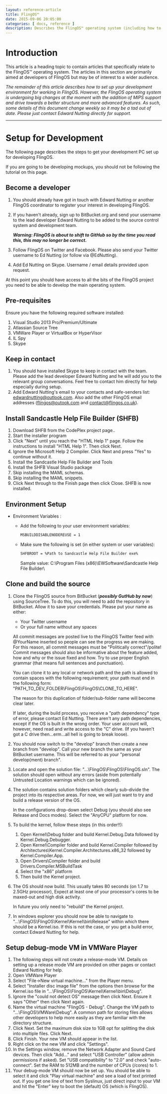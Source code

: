 ```yaml
---
layout: reference-article
title: FlingOS™
date: 2015-09-06 20:05:00
categories: [ docs, reference ]
description: Describes the FlingOS™ operating system (including how to get set up for development of FlingOS).
---
```


# Introduction

This article is a heading topic to contain articles that specifically relate to the FlingOS™ operating system. The articles in this section are primarily aimed at developers of FlingOS but may be of interest to a wider audience.

*The remainder of this article describes how to set up your development environment for working in FlingOS. However, the FlingOS operating system is undergoing big changes at the moment with the addition of MIPS support and drive towards a better structure and more advanced features. As such, some details of this document change weekly so it may be a tad out of date. Please just contact Edward Nutting directly for support.*

---

# Setup for Development

The following page describes the steps to get your development PC set up for developing FlingOS.

If you are going to be developing mockups, you should not be following the tutorial on this page.

## Become a developer

1. You should already have got in touch with Edward Nutting or another FlingOS coordinator to register your interest in developing FlingOS.
2. If you haven't already, sign up to BitBucket.org and send your username to the lead developer Edward Nutting to be added to the source control system and development team.
  
    ***Warning: FlingOS is about to shift to GitHub so by the time you read this, this may no longer be correct.***
3. Follow FlingOS on Twitter and Facebook. Please also send your Twitter username to Ed Nutting (or follow via @EdNutting).
4. Add Ed Nutting on Skype. Username / email details provided upon request.

At this point you should have access to all the bits of the FlingOS project you need to be able to develop the main operating system.

## Pre-requisites
Ensure you have the following required software installed:

1. Visual Studio 2013 Pro/Premium/Ultimate
2. Atlassian Source Tree
3. VMWare Player or VirtualBox or HyperVisor
4. IL Spy
5. Skype

## Keep in contact

1. You should have installed Skype to keep in contact with the team. Please add the lead developer Edward Nutting and he will add you to the relevant group conversations. Feel free to contact him directly for help especially during setup.
2. Add Edward Nutting's email to your contacts and safe-senders list: edwardnutting@outlook.com. Also add the other FlingOS email addresses (flingos@outook.com and contact@flingos.co.uk).

## Install Sandcastle Help File Builder (SHFB)

1. Download SHFB from the CodePlex project page..
2. Start the installer program
3. Click "Next" until you reach the "HTML Help 1" page. Follow the instructions to install "HTML Help 1". Then click Next.
4. Ignore the Microsoft Help 2 Compiler. Click Next and press "Yes" to continue without it.
5. Install the Sandcastle Help File Builder and Tools
6. Install the SHFB Visual Studio package
7. Skip installing the MAML schemas.
8. Skip installing the MAML snippets.
9. Click Next through to the Finish page then click Close. SHFB is now installed.

## Environment Setup

- Environment Variables :
    - Add the following to your user environment variables:
      
      ``` bash
      MSBUILDDISABLENODEREUSE = 1
      ```
      
    - Make sure the following is set (in either system or user variables):
      
      ``` bash
      SHFBROOT = %Path to Sandcastle Help File Builder exe%
      ```
      
      Sample value: C:\Program Files (x86)\EWSoftware\Sandcastle Help File Builder\

## Clone and build the source

1. Clone the FlingOS source from BitBucket (***possibly GutHub by now***) using SourceTree. To do this, you will need to add the repository in BitBucket. Allow it to save your credentials. Please put your name as either:
    
    - Your Twitter username
    - Or your full name without any spaces
    
    All commit messages are posted live to the FlingOS Twitter feed with @YourName inserted so people can see the progress we are making. For this reason, all commit messages must be "Politically correct"/polite! Commit messages should also be informative about the feature added, how and why or the issue fixed and how. Try to use proper English grammar (that means full sentences and punctuation).
    
    You can clone it to any local or network path and the path is allowed to contain spaces with the following requirement; your path must end in the following form: "PATH_TO_DEV_FOLDER\FlingOS\FlingOS\CLONE_TO_HERE".
    
    The reason for this duplication of folder/sub-folder name will become clear later.
    
    If later, during the build process, you receive a "path dependency" type of error, please contact Ed Nutting. There aren't any path dependencies, except if the OS is built in the wrong order. Your user account will, however, need read and write access to the "C" drive. (If you haven't got a C drive then...erm...all hell is going to break loose).
2. You should now switch to the "develop" branch then create a new branch from "develop". Call your new branch the same as your BitBucket username. This will be referred to as your "personal develop(ment) branch".
3. Locate and open the solution file: "...\FlingOS\FlingOS\FlingOS.sln". The solution should open without any errors (aside from potentially Untrusted Location warnings which can be ignored).
4. The solution contains solution folders which clearly sub-divide the project into its respective areas. For now, we will just want to try and build a release version of the OS.
  
    In the configurations drop-down select Debug (you should also see Release and Docs modes). Select the "AnyCPU" platform for now. 
5. To build the kernel, follow these steps (in this order!!):

    1. Open Kernel\Debug folder and build Kernel.Debug.Data followed by Kernel.Debug.Debugger.
    2. Open Kernel\Compiler folder and build Kernel.Compiler followed by Architectures\Kernel.Compiler.Architectures.x86_32 followed by Kernel.Compiler.App.
    3. Open Drivers\Compiler folder and build Drivers.Compiler.MSBuildTask
    4. Select the "x86" platform
    5. Then build the Kernel project.
6. The OS should now build. This usually takes 80 seconds (on 1.7 to 2.5GHz processor), Expect at least one of your processor's cores to be maxed-out and high disk activity.
  
    In future you only need to "rebuild" the Kernel project.
7. In windows explorer you should now be able to navigate to "...\FlingOS\FlingOS\Kernel\Kernel\bin\Release" within which there should be a Kernel.iso. If this is not the case, or you get a build error, contact Edward Nutting for help.

## Setup debug-mode VM in VMWare Player

1. The following steps will not create a release-mode VM. Details on setting up a release mode VM are provided on other pages or contact Edward Nutting for help.
2. Open VMWare Player
3. Select "File->New virtual machine..." from the Player menu.
4. Select "Installer disc image file" from the options then browse for the Kernel.iso file in "...\FlingOS\FlingOS\Kernel\Kernel\bin\Debug\".
5. Ignore the "could not detect OS" message then click Next. Ensure it says "Other" then click Next again.
6. Name the virtual machine "FlingOS - Debug". Change the VM path to "...\FlingOS\VMWare\Debug". A common path for storing files allows other developers to help more easily as they are familiar with the directory structure.
7. Click Next. Set the maximum disk size to 1GB opt for splitting the disk into multiple files. Click Next.
8. Click Finish. Your new VM should appear in the list.
9. Right click on the new VM and click "Settings".
10. In the Settings window, remove the Network Adapter and Sound Card devices. Then click "Add..." and select "USB Controller" (allow admin permissions if asked). Set "USB compatibility" to "2.0" and check "auto-connect". Set the RAM to 512MB and the number of CPUs (/cores) to 1.
11. Your debug-mode VM should now be set up. You should be able to select it and click "Play virtual machine" and see a load of text printed out. If you get one line of text from Syslinux, just direct input to your VM and hit the "Enter" key to boot the (default) OS (which is FlingOS).